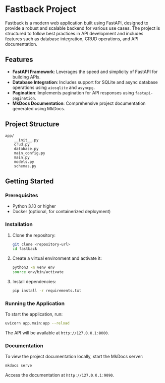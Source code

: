 # Fastback Project

Fastback is a modern web application built using FastAPI, designed to provide a robust and scalable backend for various use cases. The project is structured to follow best practices in API development and includes features such as database integration, CRUD operations, and API documentation.

## Features
- **FastAPI Framework**: Leverages the speed and simplicity of FastAPI for building APIs.
- **Database Integration**: Includes support for SQLite and async database operations using `aiosqlite` and `asyncpg`.
- **Pagination**: Implements pagination for API responses using `fastapi-pagination`.
- **MkDocs Documentation**: Comprehensive project documentation generated using MkDocs.

## Project Structure
```
app/
    __init__.py
    crud.py
    database.py
    main_config.py
    main.py
    models.py
    schemas.py

```

## Getting Started

### Prerequisites
- Python 3.10 or higher
- Docker (optional, for containerized deployment)

### Installation
1. Clone the repository:
   ```bash
   git clone <repository-url>
   cd fastback
   ```
2. Create a virtual environment and activate it:
   ```bash
   python3 -m venv env
   source env/bin/activate
   ```
3. Install dependencies:
   ```bash
   pip install -r requirements.txt
   ```

### Running the Application
To start the application, run:
```bash
uvicorn app.main:app --reload
```

The API will be available at `http://127.0.0.1:8000`.

### Documentation
To view the project documentation locally, start the MkDocs server:
```bash
mkdocs serve
```
Access the documentation at `http://127.0.0.1:9090`.


